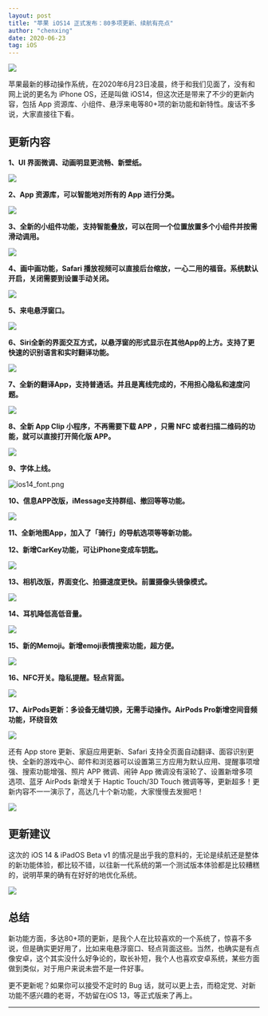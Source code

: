 ```yaml
---
layout: post
title: "苹果 iOS14 正式发布：80多项更新、续航有亮点"
author: "chenxing"
date: 2020-06-23
tag: iOS
---
```


![](https://chenxing640.github.io/images/ios14/ios14_cover.jpg)

苹果最新的移动操作系统，在2020年6月23日凌晨，终于和我们见面了，没有和网上说的更名为 iPhone OS，还是叫做 iOS14，但这次还是带来了不少的更新内容，包括 App 资源库、小组件、悬浮来电等80+项的新功能和新特性。废话不多说，大家直接往下看。

## 更新内容

**1、UI 界面微调、动画明显更流畅、新壁纸。**

![](https://chenxing640.github.io/images/ios14/ios14_new_wallpapers.png)

**2、App 资源库，可以智能地对所有的 App 进行分类。**

![](https://chenxing640.github.io/images/ios14/ios14_res_library.png)

**3、全新的小组件功能，支持智能叠放，可以在同一个位置放置多个小组件并按需滑动调用。**

![](https://chenxing640.github.io/images/ios14/ios14_small_widget.png)

**4、画中画功能，Safari 播放视频可以直接后台缩放，一心二用的福音。系统默认开启，关闭需要到设置手动关闭。**

![](https://chenxing640.github.io/images/ios14/ios14_pinp.png)

**5、来电悬浮窗口。**

![](https://chenxing640.github.io/images/ios14/ios14_call_suswindow.png)

**6、Siri全新的界面交互方式，以悬浮窗的形式显示在其他App的上方。支持了更快速的识别语言和实时翻译功能。**

![](https://chenxing640.github.io/images/ios14/ios14_new_siri.png)

**7、全新的翻译App，支持普通话。并且是离线完成的，不用担心隐私和速度问题。**

![](https://chenxing640.github.io/images/ios14/ios14_new_fanyi.png)

**8、全新 App Clip 小程序，不再需要下载 APP ，只需 NFC 或者扫描二维码的功能，就可以直接打开简化版 APP。**

![](https://chenxing640.github.io/images/ios14/ios14_app_clip.png)

**9、字体上线。**

![ios14_font.png](https://chenxing640.github.io/images/ios14/ios14_font.png)

**10、信息APP改版，iMessage支持群组、撤回等等功能。**

![](https://chenxing640.github.io/images/ios14/ios14_message_app.png)

**11、全新地图App，加入了「骑行」的导航选项等等新功能。**

**12、新增CarKey功能，可让iPhone变成车钥匙。**

![](https://chenxing640.github.io/images/ios14/ios14_carkey.png)

**13、相机改版，界面变化、拍摄速度更快。前置摄像头镜像模式。**

![](https://chenxing640.github.io/images/ios14/ios14_camera.png)

**14、耳机降低高低音量。**

![](https://chenxing640.github.io/images/ios14/ios14_lower_bass.png)

**15、新的Memoji。新增emoji表情搜索功能，超方便。**

![](https://chenxing640.github.io/images/ios14/ios14_memoji.png)

**16、NFC开关。隐私提醒。轻点背面。**

![](https://chenxing640.github.io/images/ios14/ios14_nfc.png)

**17、AirPods更新：多设备无缝切换，无需手动操作。AirPods Pro新增空间音频功能，环绕音效**

![](https://chenxing640.github.io/images/ios14/ios14_airpods_pro.png)

还有 App store 更新、家庭应用更新、Safari 支持全页面自动翻译、面容识别更快、全新的游戏中心、邮件和浏览器可以设置第三方应用为默认应用、提醒事项增强、搜索功能增强、照片 APP 微调、闹钟 App 微调没有滚轮了、设置新增多项选项、蓝牙 AirPods 新增关于 Haptic Touch/3D Touch 微调等等，更新超多！更新内容不一一演示了，高达几十个新功能，大家慢慢去发掘吧！

![](https://chenxing640.github.io/images/ios14/ios14_more_updates.png)

## 更新建议

这次的  iOS 14 & iPadOS Beta v1 的情况是出乎我的意料的，无论是续航还是整体的新功能体验，都比较不错，以往新一代系统的第一个测试版本体验都是比较糟糕的，说明苹果的确有在好好的地优化系统。

![](https://chenxing640.github.io/images/ios14/ios14_update_service.png)

## 总结

新功能方面，多达80+项的更新，是我个人在比较喜欢的一个系统了，惊喜不多说，但是确实更好用了，比如来电悬浮窗口、轻点背面这些。当然，也确实是有点像安卓，这个其实没什么好争论的，取长补短，我个人也喜欢安卓系统，某些方面做到类似，对于用户来说未尝不是一件好事。

更不更新呢？如果你可以接受不定时的 Bug 话，就可以更上去，而稳定党、对新功能不感兴趣的老哥，不妨留在iOS 13，等正式版来了再上。

---

